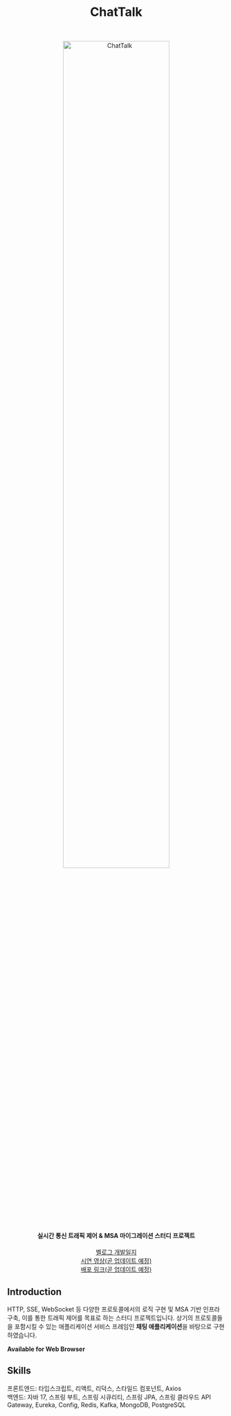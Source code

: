 <h1 align="center"> ChatTalk </h1> <br>
<p align="center">
  <a href="https://github.com/orgs/ChatTalk/repositories">
    <img width="70%" src="https://github.com/user-attachments/assets/bdcd934e-848a-4b8c-93ad-70dc44c9f225" alt="ChatTalk">
  </a>
</p>

<h4 align="center">
  실시간 통신 트래픽 제어 & MSA 마이그레이션 스터디 프로젝트
</h4>

<p align="center">
  <a href="https://velog.io/@kim00ngjun_0112/series/chat">
    벨로그 개발일지
  </a>
<br>
  <a href="">
    시연 영상(곧 업데이트 예정)
  </a>
<br>
  <a href="">
    배포 링크(곧 업데이트 예정)
  </a>
</p>

<!-- START doctoc generated TOC please keep comment here to allow auto update -->
<!-- DON'T EDIT THIS SECTION, INSTEAD RE-RUN doctoc TO UPDATE -->

<!-- END doctoc generated TOC please keep comment here to allow auto update -->

## Introduction

HTTP, SSE, WebSocket 등 다양한 프로토콜에서의 로직 구현 및 MSA 기반 인프라 구축, 이를 통한 트래픽 제어를 목표로 하는 스터디 프로젝트입니다.
상기의 프로토콜들을 포함시킬 수 있는 애플리케이션 서비스 프레임인 **채팅 애플리케이션**을 바탕으로 구현하였습니다.

**Available for Web Browser**

## Skills

프론트엔드: 타입스크립트, 리액트, 리덕스, 스타일드 컴포넌트, Axios<br />
백엔드: 자바 17, 스프링 부트, 스프링 시큐리티, 스프링 JPA, 스프링 클라우드 API Gateway, Eureka, Config, Redis, Kafka, MongoDB, PostgreSQL


